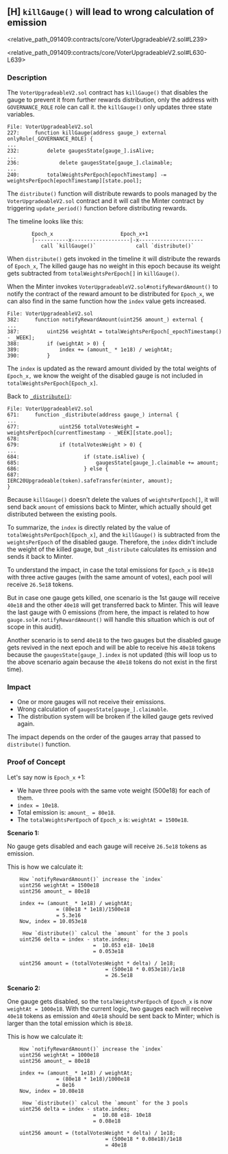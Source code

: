 ## [H] `killGauge()` will lead to wrong calculation of emission

<relative_path_091409:contracts/core/VoterUpgradeableV2.sol#L239>

<relative_path_091409:contracts/core/VoterUpgradeableV2.sol#L630-L639>

### Description

The `VoterUpgradeableV2.sol` contract has `killGauge()` that disables the gauge to prevent it from further rewards distribution, only the address with `GOVERNANCE_ROLE` role can call it.
the `killGauge()` only updates three state variables.

```solidity
File: VoterUpgradeableV2.sol
227:     function killGauge(address gauge_) external onlyRole(_GOVERNANCE_ROLE) {
...
232:         delete gaugesState[gauge_].isAlive;
...
236:             delete gaugesState[gauge_].claimable;
...
240:         totalWeightsPerEpoch[epochTimestamp] -= weightsPerEpoch[epochTimestamp][state.pool];
```

The `distribute()` function will distribute rewards to pools managed by the `VoterUpgradeableV2.sol` contract and it will call the Minter contract by triggering `update_period()` function before distributing rewards.

The timeline looks like this:

```
        Epoch_x                      Epoch_x+1  
        |-----------x-------------------|-x---------------------  
           call `killGauge()`             call `distribute()` 
```

When `distribute()` gets invoked in the timeline it will distribute the rewards of `Epoch_x`, The killed gauge has no weight in this epoch because its weight gets subtracted from `totalWeightsPerEpoch[]` in `killGauge()`.

When the Minter invokes `VoterUpgradeableV2.sol#notifyRewardAmount()` to notify the contract of the reward amount to be distributed for `Epoch_x`, we can also find in the same function how the `index` value gets increased.

```solidity
File: VoterUpgradeableV2.sol
382:     function notifyRewardAmount(uint256 amount_) external {
...
387:         uint256 weightAt = totalWeightsPerEpoch[_epochTimestamp() - _WEEK]; 
388:         if (weightAt > 0) {
389:             index += (amount_ * 1e18) / weightAt;
390:         }
```

The `index` is updated as the reward amount divided by the total weights of `Epoch_x,`
we know the weight of the disabled gauge is not included in `totalWeightsPerEpoch[Epoch_x]`.

Back to [`_distribute()`](relative_path_091409:contracts/core/VoterUpgradeableV2.sol#L626-L651):

```solidity
File: VoterUpgradeableV2.sol
671:     function _distribute(address gauge_) internal {
...
677:             uint256 totalVotesWeight = weightsPerEpoch[currentTimestamp - _WEEK][state.pool];
678: 
679:             if (totalVotesWeight > 0) {
...
684:                     if (state.isAlive) {
685:                         gaugesState[gauge_].claimable += amount;
686:                     } else {
687:                         IERC20Upgradeable(token).safeTransfer(minter, amount);
}
```

Because `killGauge()` doesn't delete the values of `weightsPerEpoch[]`, it will send back `amount` of emissions back to Minter, which actually should get distributed between the existing pools.

To summarize, the `index` is directly related by the value of `totalWeightsPerEpoch[Epoch_x]`, and the `killGauge()` is subtracted from the `weightsPerEpoch` of the disabled gauge. Therefore, the `index` didn't include the weight of the killed gauge, but `_distribute` calculates its emission and sends it back to Minter.

To understand the impact, in case the total emissions for `Epoch_x` is `80e18` with three active gauges (with the same amount of votes), each pool will receive `26.5e18` tokens.

But in case one gauge gets killed, one scenario is the 1st gauge will receive `40e18` and the other `40e18` will get transferred back to Minter. This will leave the last gauge with 0 emissions (from here, the impact is related to how `gauge.sol#.notifyRewardAmount()` will handle this situation which is out of scope in this audit).

Another scenario is to send `40e18` to the two gauges but the disabled gauge gets revived in the next epoch and will be able to receive his `40e18` tokens because the `gaugesState[gauge_].index` is not updated (this will loop us to the above scenario again because the `40e18` tokens do not exist in the first time).

### Impact

- One or more gauges will not receive their emissions.
- Wrong calculation of `gaugesState[gauge_].claimable`.
- The distribution system will be broken if the killed gauge gets revived again.

The impact depends on the order of the gauges array that passed to `distribute()` function.

### Proof of Concept

Let's say now is `Epoch_x` +1:

- We have three pools with the same vote weight (500e18) for each of them.
- `index = 10e18`.
- Total emission is: `amount_ = 80e18`.
- The `totalWeightsPerEpoch` of `Epoch_x` is: `weightAt = 1500e18`.

**Scenario 1:** 

No gauge gets disabled and each gauge will receive `26.5e18` tokens as emission.

This is how we calculate it:

```
    How `notifyRewardAmount()` increase the `index`
    uint256 weightAt = 1500e18
    uint256 amount_ = 80e18

    index += (amount_ * 1e18) / weightAt;
                = (80e18 * 1e18)/1500e18
                = 5.3e16
    Now, index = 10.053e18

     How `distribute()` calcul the `amount` for the 3 pools
    uint256 delta = index - state.index;
                            =  10.053 e18- 10e18
                            = 0.053e18  

    uint256 amount = (totalVotesWeight * delta) / 1e18;
                                = (500e18 * 0.053e18)/1e18
                                = 26.5e18
```

**Scenario 2:**

One gauge gets disabled, so the `totalWeightsPerEpoch` of `Epoch_x` is now `weightAt = 1000e18`.
With the current logic, two gauges each will receive `40e18` tokens as emission and `40e18` should be sent back to Minter; which is larger than the total emission which is `80e18`.

This is how we calculate it:

```
    How `notifyRewardAmount()` increase the `index`
    uint256 weightAt = 1000e18
    uint256 amount_ = 80e18

    index += (amount_ * 1e18) / weightAt;
                = (80e18 * 1e18)/1000e18
                = 8e16
    Now, index = 10.08e18

     How `distribute()` calcul the `amount` for the 3 pools
    uint256 delta = index - state.index;
                            =  10.08 e18- 10e18
                            = 0.08e18  

    uint256 amount = (totalVotesWeight * delta) / 1e18;
                                = (500e18 * 0.08e18)/1e18
                                = 40e18
```



